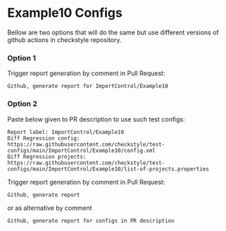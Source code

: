 # Example10 Configs

Bellow are two options that will do the same but use different versions
of github actions in checkstyle repository.


### Option 1
Trigger report generation by comment in Pull Request:
```
Github, generate report for ImportControl/Example10
```

### Option 2

Paste below given to PR description to use such test configs:
```
Report label: ImportControl/Example10
Diff Regression config: https://raw.githubusercontent.com/checkstyle/test-configs/main/ImportControl/Example10/config.xml
Diff Regression projects: https://raw.githubusercontent.com/checkstyle/test-configs/main/ImportControl/Example10/list-of-projects.properties
```

Trigger report generation by comment in Pull Request:
```
Github, generate report
```
or as alternative by comment
```
Github, generate report for configs in PR description
```
